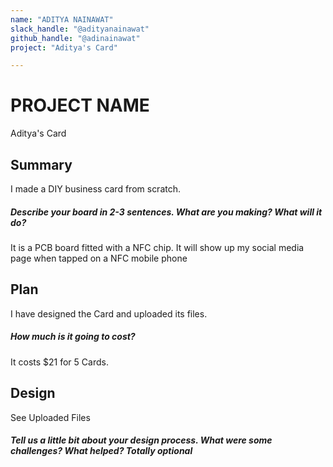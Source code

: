 ```yaml
---
name: "ADITYA NAINAWAT"
slack_handle: "@adityanainawat"
github_handle: "@adinainawat"
project: "Aditya's Card"

---
```


# PROJECT NAME
Aditya's Card
## Summary
I made a DIY business card from scratch.
##### Describe your board in 2-3 sentences. What are you making? What will it do?
It is a PCB board fitted with a NFC chip. It will show up my social media page when tapped on a NFC mobile phone

## Plan
I have designed the Card and uploaded its files.
##### How much is it going to cost?
It costs $21 for 5 Cards.

## Design
See Uploaded Files
##### Tell us a little bit about your design process. What were some challenges? What helped? ***Totally optional***
